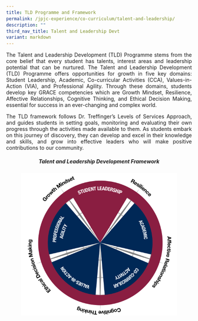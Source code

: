```yaml
---
title: TLD Programme and Framework
permalink: /jpjc-experience/co-curriculum/talent-and-leadership/
description: ""
third_nav_title: Talent and Leadership Devt
variant: markdown
---
```

<div align="justify">
<p>
The Talent and Leadership Development (TLD) Programme stems from the core belief that every student has talents, interest areas and leadership potential that can be nurtured. The Talent and Leadership Development (TLD) Programme offers opportunities for growth in five key domains: Student Leadership, Academic, Co-curricular Activities (CCA), Values-in-Action (VIA), and Professional Agility. Through these domains, students develop key GRACE competencies which are Growth Mindset, Resilience, Affective Relationships, Cognitive Thinking, and Ethical Decision Making, essential for success in an ever-changing and complex world.
</p>

<p>
The TLD framework follows Dr. Treffinger’s Levels of Services Approach, and guides students in setting goals, monitoring and evaluating their own progress through the activities made available to them. As students embark on this journey of discovery, they can develop and excel in their knowledge and skills, and grow into effective leaders who will make positive contributions to our community. </p>

<center><h5><strong>Talent and Leadership Development Framework</strong></h5></center>

<figure>
<img src="/images/JPJC%20Experience/Co%20Curriculum/Talent%20and%20Leadership/TLD_Refresh.png">
</figure>

</div>